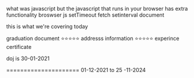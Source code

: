 what was javascript 
but the javascript that runs in your browser has extra functionality
broswser js
setTimeout
fetch
setinterval
document

this is what we're covering today

graduation document ⭐⭐⭐⭐⭐
addresss information ⭐⭐⭐⭐⭐
experince certificate 

doj is 30-01-2021    

=====================
01-12-2021  to 25 -11-2024